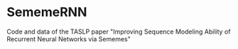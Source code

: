 # SememeRNN
Code and data of the TASLP paper "Improving Sequence Modeling Ability of Recurrent Neural Networks via Sememes"
